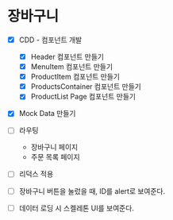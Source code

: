 # 장바구니

- [x] CDD - 컴포넌트 개발
  - [x] Header 컴포넌트 만들기
  - [x] MenuItem 컴포넌트 만들기
  - [x] ProductItem 컴포넌트 만들기
  - [x] ProductsContainer 컴포넌트 만들기
  - [x] ProductList Page 컴포넌트 만들기
- [x] Mock Data 만들기

- [ ] 라우팅
  - 장바구니 페이지
  - 주문 목록 페이지
- [ ] 리덕스 적용
- [ ] 장바구니 버튼을 눌렀을 때, ID를 alert로 보여준다.

- [ ] 데이터 로딩 시 스켈레톤 UI를 보여준다.
